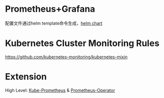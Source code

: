 # Prometheus+Grafana
配置文件通过helm template命令生成，[helm chart](https://github.com/helm/charts)
# Kubernetes Cluster Monitoring Rules
https://github.com/kubernetes-monitoring/kubernetes-mixin
# Extension
High Level: [Kube-Prometheus](https://github.com/coreos/kube-prometheus)  & [Prometheus-Operator](https://github.com/coreos/prometheus-operator)

